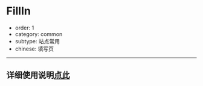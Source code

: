 # FillIn

- order: 1
- category: common
- subtype: 站点常用
- chinese: 填写页

---

## 详细使用说明[点此](http://gitlab.alibaba-inc.com/uxcore/uxcore-demo/tree/master)